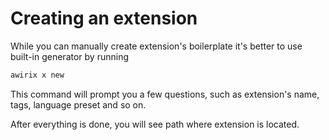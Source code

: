 # Creating an extension

While you can manually create extension's boilerplate
it's better to use built-in generator by running

```bash
awirix x new
```

This command will prompt you a few questions, such as extension's name, tags, language preset and so on.

After everything is done, you will see path where extension is located.
